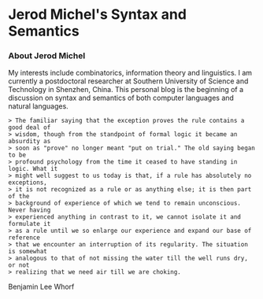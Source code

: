 # Jerod Michel's Syntax and Semantics

###  About Jerod Michel
My interests include combinatorics, information theory and linguistics. I am currently a postdoctoral researcher at Southern University of Science and Technology in Shenzhen, China. This personal blog is the beginning of a discussion on syntax and semantics of both computer languages and natural languages.

    > The familiar saying that the exception proves the rule contains a good deal of 
    > wisdom, though from the standpoint of formal logic it became an absurdity as 
    > soon as "prove" no longer meant "put on trial." The old saying began to be 
    > profound psychology from the time it ceased to have standing in logic. What it 
    > might well suggest to us today is that, if a rule has absolutely no exceptions, 
    > it is not recognized as a rule or as anything else; it is then part of the 
    > background of experience of which we tend to remain unconscious. Never having 
    > experienced anything in contrast to it, we cannot isolate it and formulate it 
    > as a rule until we so enlarge our experience and expand our base of reference 
    > that we encounter an interruption of its regularity. The situation is somewhat 
    > analogous to that of not missing the water till the well runs dry, or not 
    > realizing that we need air till we are choking.

Benjamin Lee Whorf 
